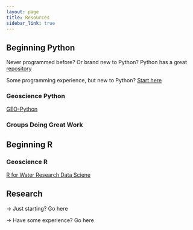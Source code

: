 ```yaml
---
layout: page
title: Resources
sidebar_link: true
---
```



## Beginning Python
Never programmed before? Or brand new to Python? Python has a great [repository](https://wiki.python.org/moin/BeginnersGuide/NonProgrammers)

Some programming experience, but new to Python? [Start here](https://wiki.python.org/moin/BeginnersGuide/Programmers)

### Geoscience Python

[GEO-Python](https://geo-python-site.readthedocs.io/en/latest/)

### Groups Doing Great Work


## Beginning R 

### Geoscience R 
[R for Water Research Data Sciene](https://www.r4wrds.com/)

## Research 
-> Just starting? Go here

-> Have some experience? Go here
